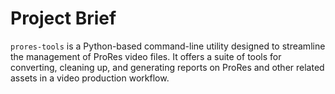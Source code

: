 # Project Brief

`prores-tools` is a Python-based command-line utility designed to streamline the management of ProRes video files. It offers a suite of tools for converting, cleaning up, and generating reports on ProRes and other related assets in a video production workflow.

